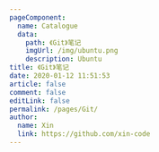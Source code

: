 ```yaml
---
pageComponent: 
  name: Catalogue
  data: 
    path: 《Git》笔记
    imgUrl: /img/ubuntu.png
    description: Ubuntu
title: 《Git》笔记
date: 2020-01-12 11:51:53
article: false
comment: false
editLink: false
permalink: /pages/Git/
author: 
  name: Xin
  link: https://github.com/xin-code
---
```


<br />